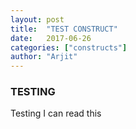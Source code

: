 ```yaml
---
layout: post
title:  "TEST CONSTRUCT"
date:   2017-06-26
categories: ["constructs"]
author: "Arjit"
---
```


### TESTING

Testing I can read this

